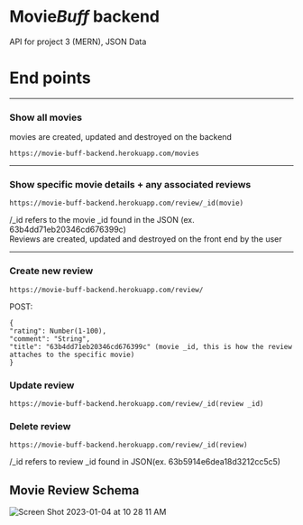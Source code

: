 # Movie*Buff* backend
API for project 3 (MERN), JSON Data

# End points
----
### Show all movies
movies are created, updated and destroyed on the backend
```
https://movie-buff-backend.herokuapp.com/movies
```

----

### Show specific movie details + any associated reviews
```
https://movie-buff-backend.herokuapp.com/review/_id(movie)
```
/_id refers to the movie _id found in the JSON (ex. 63b4dd71eb20346cd676399c) <br>
Reviews are created, updated and destroyed on the front end by the user

----

### Create new review
```
https://movie-buff-backend.herokuapp.com/review/
```
POST:
``` 
{ 
"rating": Number(1-100),
"comment": "String",
"title": "63b4dd71eb20346cd676399c" (movie _id, this is how the review attaches to the specific movie)
} 
```

### Update review
```
https://movie-buff-backend.herokuapp.com/review/_id(review _id)
```


### Delete review
```
https://movie-buff-backend.herokuapp.com/review/_id(review)
```
/_id refers to review _id found in JSON(ex. 63b5914e6dea18d3212cc5c5) 


## Movie Review Schema
![Screen Shot 2023-01-04 at 10 28 11 AM](https://user-images.githubusercontent.com/116116801/210589978-e1654922-9760-4557-85ae-e5fe41a63782.png)

